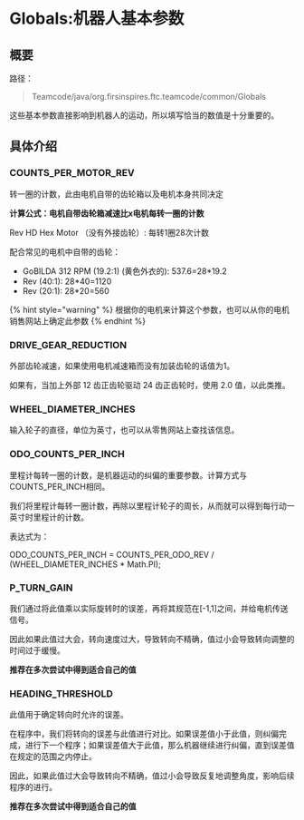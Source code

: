# Globals:机器人基本参数

## 概要

路径：
> Teamcode/java/org.firsinspires.ftc.teamcode/common/Globals


这些基本参数直接影响到机器人的运动，所以填写恰当的数值是十分重要的。



## 具体介绍

### COUNTS_PER_MOTOR_REV
转一圈的计数，此由电机自带的齿轮箱以及电机本身共同决定

**计算公式：电机自带齿轮箱减速比x电机每转一圈的计数**

Rev HD Hex Motor （没有外接齿轮）: 每转1圈28次计数

配合常见的电机中自带的齿轮：
* GoBILDA 312 RPM (19.2:1) (黄色外衣的): 537.6=28*19.2
* Rev (40:1): 28*40=1120
* Rev (20:1): 28*20=560

{% hint style="warning" %}
根据你的电机来计算这个参数，也可以从你的电机销售网站上确定此参数
{% endhint %}

### DRIVE_GEAR_REDUCTION
外部齿轮减速，如果使用电机减速箱而没有加装齿轮的话值为1。

如果有，当加上外部 12 齿正齿轮驱动 24 齿正齿轮时，使用 2.0 值，以此类推。

### WHEEL_DIAMETER_INCHES

输入轮子的直径，单位为英寸，也可以从零售网站上查找该信息。

### ODO_COUNTS_PER_INCH

里程计每转一圈的计数，是机器运动的纠偏的重要参数。计算方式与COUNTS_PER_INCH相同。

我们将里程计每转一圈计数，再除以里程计轮子的周长，从而就可以得到每行动一英寸时里程计的计数。

表达式为：

ODO_COUNTS_PER_INCH = COUNTS_PER_ODO_REV / (WHEEL_DIAMETER_INCHES * Math.PI);

### P_TURN_GAIN

我们通过将此值乘以实际旋转时的误差，再将其规范在[-1,1]之间，并给电机传送信号。

因此如果此值过大会，转向速度过大，导致转向不精确，值过小会导致转向调整的时间过于缓慢。

**推荐在多次尝试中得到适合自己的值**

### HEADING_THRESHOLD

此值用于确定转向时允许的误差。

在程序中，我们将转向的误差与此值进行对比。如果误差值小于此值，则纠偏完成，进行下一个程序；如果误差值大于此值，那么机器继续进行纠偏，直到误差值在规定的范围之内停止。

因此，如果此值过大会导致转向不精确，值过小会导致反复地调整角度，影响后续程序的进行。

**推荐在多次尝试中得到适合自己的值**